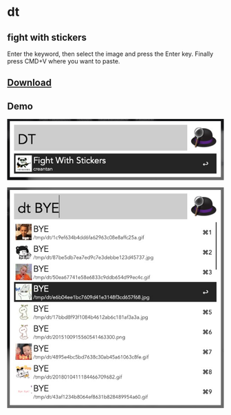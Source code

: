 # dt
## fight with stickers

Enter the keyword, then select the image and press the Enter key. Finally press CMD+V where you want to paste.

## [Download](https://github.com/creantan/dt/releases)

## Demo

![f](https://github.com/creantan/dt/blob/master/6FFF4CD5-D5E0-40A9-9F80-D8D5C600ABC8.png)

![f](https://github.com/creantan/dt/blob/master/7F517AAA-9E1C-463D-AB36-45E1C735D9A0.png)
